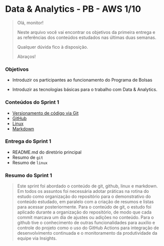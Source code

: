 # Data & Analytics - PB - AWS 1/10

> Olá, monitor! 
> 
> Neste arquivo você vai encontrar os objetivos da primeira entrega e as referências dos conteúdos estudados nas últimas duas semanas.
> 
> Qualquer dúvida fico à disposição. 
> 
> Abraços!

### Objetivos

- Introduzir os participantes ao funcionamento do Programa de Bolsas

- Introduzir as tecnologias básicas para o trabalho com Data & Analytics.

### Conteúdos do Sprint 1  

- [Versionamento de código via Git](/sprint_1/git%20e%20github/resumo_git.md)
- [GitHub](/sprint_1/git%20e%20github/resumo_github.md)
- [Linux](/sprint_1/README.md)
- [Markdown](/sprint_1/markdown/resumo.md)

### Entrega do Sprint 1

- README.md do diretório principal
- Resumo de `git`
- Resumo de `linux`

### Resumo do Sprint 1

> Este sprint foi abordado o conteúdo de git, github, linux e markdown. Em todos os assuntos foi necessária adotar práticas na rotina do estudo como organização do repositório para o demonstrativo do conteúdo estudado, em paralelo com a criação de resumos e listas para acessar posteriormente. Para o conteúdo de git, o estudo foi aplicado durante a organização do repositório, de modo que cada commit marcava um dia de ajustes ou adições no conteúdo. Para o github tive o conhecimento de outras funcionalidades para auxilio e controle do projeto como o uso do GitHub Actions para integração de desenvolvimento continuada e o monitoramento da produtividade da equipe via Insights.